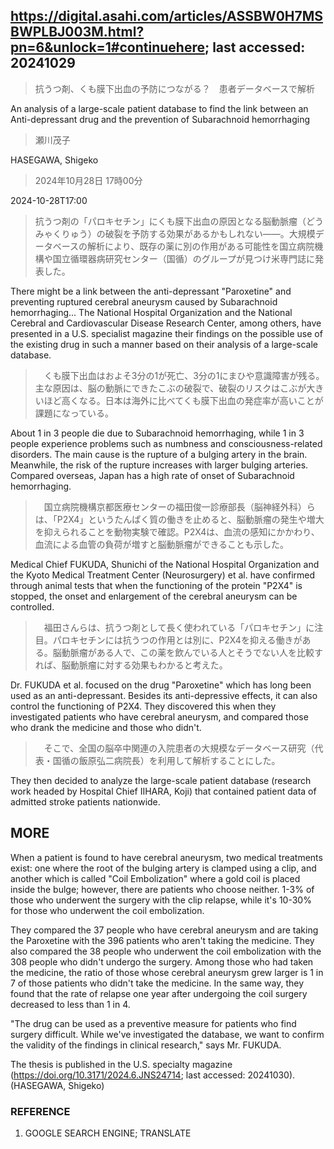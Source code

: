 ## https://digital.asahi.com/articles/ASSBW0H7MSBWPLBJ003M.html?pn=6&unlock=1#continuehere; last accessed: 20241029

> 抗うつ剤、くも膜下出血の予防につながる？　患者データベースで解析

An analysis of a large-scale patient database to find the link between an Anti-depressant drug and the prevention of Subarachnoid hemorrhaging

> 瀬川茂子

HASEGAWA, Shigeko

> 2024年10月28日 17時00分

2024-10-28T17:00

> 抗うつ剤の「パロキセチン」にくも膜下出血の原因となる脳動脈瘤（どうみゃくりゅう）の破裂を予防する効果があるかもしれない――。大規模データベースの解析により、既存の薬に別の作用がある可能性を国立病院機構や国立循環器病研究センター（国循）のグループが見つけ米専門誌に発表した。

There might be a link between the anti-depressant "Paroxetine" and preventing ruptured cerebral aneurysm caused by Subarachnoid hemorrhaging... The National Hospital Organization and the National Cerebral and Cardiovascular Disease Research Center, among others, have presented in a U.S. specialist magazine their findings on the possible use of the existing drug in such a manner based on their analysis of a large-scale database.

>　くも膜下出血はおよそ3分の1が死亡、3分の1にまひや意識障害が残る。主な原因は、脳の動脈にできたこぶの破裂で、破裂のリスクはこぶが大きいほど高くなる。日本は海外に比べてくも膜下出血の発症率が高いことが課題になっている。

About 1 in 3 people die due to Subarachnoid hemorrhaging, while 1 in 3 people experience problems such as numbness and consciousness-related disorders. The main cause is the rupture of a bulging artery in the brain. Meanwhile, the risk of the rupture increases with larger bulging arteries. Compared overseas, Japan has a high rate of onset of Subarachnoid hemorrhaging.

>　国立病院機構京都医療センターの福田俊一診療部長（脳神経外科）らは、「P2X4」というたんぱく質の働きを止めると、脳動脈瘤の発生や増大を抑えられることを動物実験で確認。P2X4は、血流の感知にかかわり、血流による血管の負荷が増すと脳動脈瘤ができることも示した。

Medical Chief FUKUDA, Shunichi of the National Hospital Organization and the Kyoto Medical Treatment Center (Neurosurgery) et al. have confirmed through animal tests that when the functioning of the protein "P2X4" is stopped, the onset and enlargement of the cerebral aneurysm can be controlled.

>　福田さんらは、抗うつ剤として長く使われている「パロキセチン」に注目。パロキセチンには抗うつの作用とは別に、P2X4を抑える働きがある。脳動脈瘤がある人で、この薬を飲んでいる人とそうでない人を比較すれば、脳動脈瘤に対する効果もわかると考えた。

Dr. FUKUDA et al. focused on the drug "Paroxetine" which has long been used as an anti-depressant. Besides its anti-depressive effects, it can also control the functioning of P2X4. They discovered this when they investigated patients who have cerebral aneurysm, and compared those who drank the medicine and those who didn't.

>　そこで、全国の脳卒中関連の入院患者の大規模なデータベース研究（代表・国循の飯原弘二病院長）を利用して解析することにした。

They then decided to analyze the large-scale patient database (research work headed by Hospital Chief IIHARA, Koji) that contained patient data of admitted stroke patients nationwide.

## MORE

When a patient is found to have cerebral aneurysm, two medical treatments exist: one where the root of the bulging artery is clamped using a clip, and another which is called "Coil Embolization" where a gold coil is placed inside the bulge; however, there are patients who choose neither. 1-3% of those who underwent the surgery with the clip relapse, while it's 10-30% for those who underwent the coil embolization.

They compared the 37 people who have cerebral aneurysm and are taking the Paroxetine with the 396 patients who aren't taking the medicine. They also compared the 38 people who underwent the coil embolization with the 308 people who didn't undergo the surgery. Among those who had taken the medicine, the ratio of those whose cerebral aneurysm grew larger is 1 in 7 of those patients who didn't take the medicine. In the same way, they found that the rate of relapse one year after undergoing the coil surgery decreased to less than 1 in 4.

"The drug can be used as a preventive measure for patients who find surgery difficult. While we've investigated the database, we want to confirm the validity of the findings in clinical research," says Mr. FUKUDA.

The thesis is published in the U.S. specialty magazine (https://doi.org/10.3171/2024.6.JNS24714; last accessed: 20241030). (HASEGAWA, Shigeko)

### REFERENCE

1) GOOGLE SEARCH ENGINE; TRANSLATE